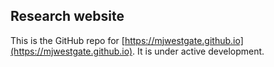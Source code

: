 ## Research website

This is the GitHub repo for [https://mjwestgate.github.io](https://mjwestgate.github.io). It is under active development.

